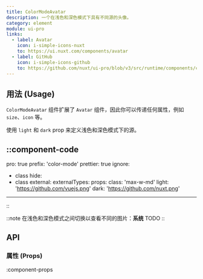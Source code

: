 ```yaml
---
title: ColorModeAvatar
description: 一个在浅色和深色模式下具有不同源的头像。
category: element
module: ui-pro
links:
  - label: Avatar
    icon: i-simple-icons-nuxt
    to: https://ui.nuxt.com/components/avatar
  - label: GitHub
    icon: i-simple-icons-github
    to: https://github.com/nuxt/ui-pro/blob/v3/src/runtime/components/color-mode/ColorModeAvatar.vue
---
```


## 用法 (Usage)

`ColorModeAvatar` 组件扩展了 `Avatar` 组件，因此你可以传递任何属性，例如 `size`、`icon` 等。

使用 `light` 和 `dark` prop 来定义浅色和深色模式下的源。

::component-code
---
pro: true
prefix: 'color-mode'
prettier: true
ignore:
  - class
hide:
  - class
external:
externalTypes:
props:
  class: 'max-w-md'
  light: 'https://github.com/vuejs.png'
  dark: 'https://github.com/nuxt.png'
---
::

::note
在浅色和深色模式之间切换以查看不同的图片：**系统** TODO
::

## API

### 属性 (Props)

:component-props
